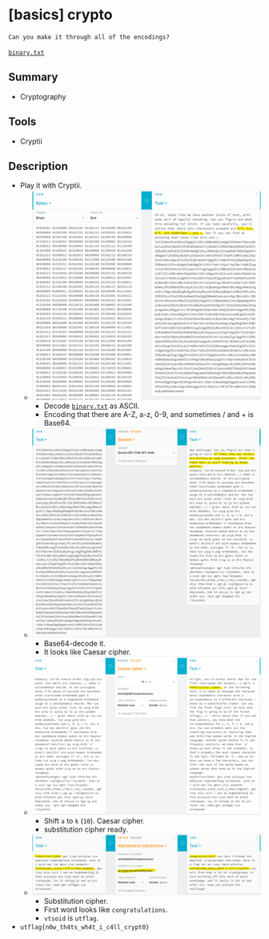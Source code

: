 # [basics] crypto

```text
Can you make it through all of the encodings?
```

[`binary.txt`](./binary.txt)

## Summary

* Cryptography

## Tools

* Cryptii

## Description

* Play it with Cryptii.
  * ![1-1](./1-1.png?raw=true)
    * Decode [`binary.txt`](./binary.txt) as ASCII.
    * Encoding that there are A-Z, a-z, 0-9, and sometimes / and + is Base64.
  * ![1-2](./1-2.png?raw=true)
    * Base64-decode it.
    * It looks like Caesar cipher.
  * ![1-3](./1-3.png?raw=true)
    * Shift `a` to `k` (`10`). Caesar cipher.
    * substitution cipher ready.
  * ![1-4](./1-4.png?raw=true)
    * Substitution cipher.
    * First word looks like `congratulations`.
    * `vtsoid` is `utflag`.
* `utflag{n0w_th4ts_wh4t_i_c4ll_crypt0}`
